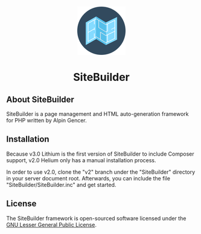 <p align="center">
    <img alt="The SiteBuilder Logo" src="SiteBuilder.png">
    <h1 align="center">SiteBuilder</h1>
</p>

## About SiteBuilder

SiteBuilder is a page management and HTML auto-generation framework for PHP written by Alpin Gencer.

## Installation

Because v3.0 Lithium is the first version of SiteBuilder to include Composer support, v2.0 Helium
only has a manual installation process.

In order to use v2.0, clone the "v2" branch under the "SiteBuilder" directory in your server
document root. Afterwards, you can include the file "SiteBuilder/SiteBuilder.inc" and get started.

## License

The SiteBuilder framework is open-sourced software licensed under
the [GNU Lesser General Public License](LICENSE.md).
